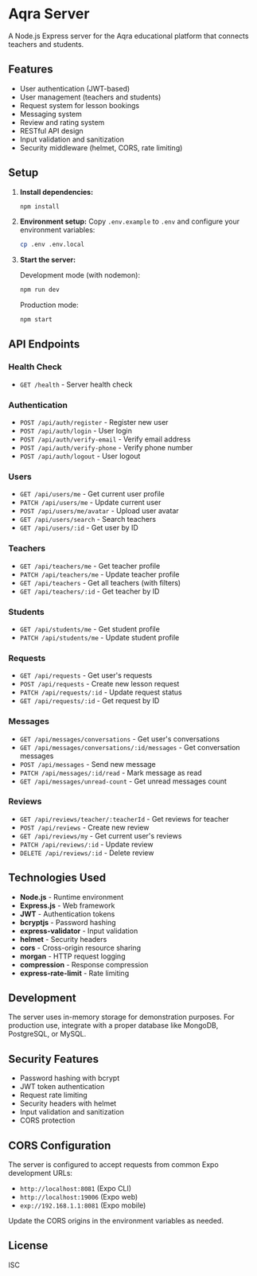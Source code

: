 # Aqra Server

A Node.js Express server for the Aqra educational platform that connects teachers and students.

## Features

- User authentication (JWT-based)
- User management (teachers and students)
- Request system for lesson bookings
- Messaging system
- Review and rating system
- RESTful API design
- Input validation and sanitization
- Security middleware (helmet, CORS, rate limiting)

## Setup

1. **Install dependencies:**
   ```bash
   npm install
   ```

2. **Environment setup:**
   Copy `.env.example` to `.env` and configure your environment variables:
   ```bash
   cp .env .env.local
   ```

3. **Start the server:**
   
   Development mode (with nodemon):
   ```bash
   npm run dev
   ```
   
   Production mode:
   ```bash
   npm start
   ```

## API Endpoints

### Health Check
- `GET /health` - Server health check

### Authentication
- `POST /api/auth/register` - Register new user
- `POST /api/auth/login` - User login
- `POST /api/auth/verify-email` - Verify email address
- `POST /api/auth/verify-phone` - Verify phone number
- `POST /api/auth/logout` - User logout

### Users
- `GET /api/users/me` - Get current user profile
- `PATCH /api/users/me` - Update current user
- `POST /api/users/me/avatar` - Upload user avatar
- `GET /api/users/search` - Search teachers
- `GET /api/users/:id` - Get user by ID

### Teachers
- `GET /api/teachers/me` - Get teacher profile
- `PATCH /api/teachers/me` - Update teacher profile
- `GET /api/teachers` - Get all teachers (with filters)
- `GET /api/teachers/:id` - Get teacher by ID

### Students
- `GET /api/students/me` - Get student profile
- `PATCH /api/students/me` - Update student profile

### Requests
- `GET /api/requests` - Get user's requests
- `POST /api/requests` - Create new lesson request
- `PATCH /api/requests/:id` - Update request status
- `GET /api/requests/:id` - Get request by ID

### Messages
- `GET /api/messages/conversations` - Get user's conversations
- `GET /api/messages/conversations/:id/messages` - Get conversation messages
- `POST /api/messages` - Send new message
- `PATCH /api/messages/:id/read` - Mark message as read
- `GET /api/messages/unread-count` - Get unread messages count

### Reviews
- `GET /api/reviews/teacher/:teacherId` - Get reviews for teacher
- `POST /api/reviews` - Create new review
- `GET /api/reviews/my` - Get current user's reviews
- `PATCH /api/reviews/:id` - Update review
- `DELETE /api/reviews/:id` - Delete review

## Technologies Used

- **Node.js** - Runtime environment
- **Express.js** - Web framework
- **JWT** - Authentication tokens
- **bcryptjs** - Password hashing
- **express-validator** - Input validation
- **helmet** - Security headers
- **cors** - Cross-origin resource sharing
- **morgan** - HTTP request logging
- **compression** - Response compression
- **express-rate-limit** - Rate limiting

## Development

The server uses in-memory storage for demonstration purposes. For production use, integrate with a proper database like MongoDB, PostgreSQL, or MySQL.

## Security Features

- Password hashing with bcrypt
- JWT token authentication
- Request rate limiting
- Security headers with helmet
- Input validation and sanitization
- CORS protection

## CORS Configuration

The server is configured to accept requests from common Expo development URLs:
- `http://localhost:8081` (Expo CLI)
- `http://localhost:19006` (Expo web)
- `exp://192.168.1.1:8081` (Expo mobile)

Update the CORS origins in the environment variables as needed.

## License

ISC